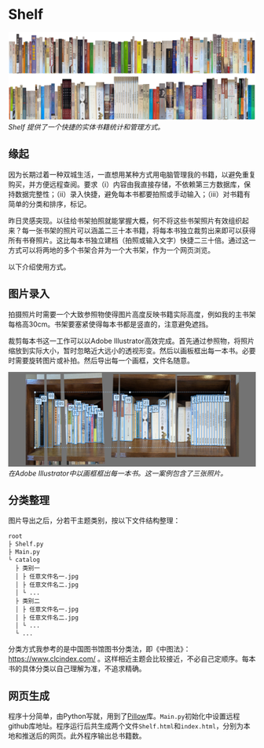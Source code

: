 # Shelf

![img.jpg](img.jpg)
_Shelf 提供了一个快捷的实体书籍统计和管理方式。_


## 缘起

因为长期过着一种双城生活，一直想用某种方式用电脑管理我的书籍，以避免重复购买，并方便远程查阅。要求（i）内容由我直接存储，不依赖第三方数据库，保持数据完整性；（ii）录入快捷，避免每本书都要拍照或手动输入；（iii）对书籍有简单的分类和排序，标记。

昨日灵感突现。以往给书架拍照就能掌握大概，何不将这些书架照片有效组织起来？每一张书架的照片可以涵盖二三十本书籍，将每本书独立裁剪出来即可以获得所有书脊照片。这比每本书独立建档（拍照或输入文字）快捷二三十倍。通过这一方式可以将两地的多个书架合并为一个大书架，作为一个网页浏览。

以下介绍使用方式。

## 图片录入

拍摄照片时需要一个大致参照物使得图片高度反映书籍实际高度，例如我的主书架每格高30cm。书架要塞紧使得每本书都是竖直的，注意避免遮挡。

裁剪每本书这一工作可以以Adobe Illustrator高效完成。首先通过参照物，将照片缩放到实际大小，暂时忽略近大远小的透视形变。然后以画板框出每一本书。必要时需要旋转图片或补拍。然后导出每一个画框，文件名随意。

![illustrator.jpg](illustrator.jpg)
_在Adobe Illustrator中以画框框出每一本书。这一案例包含了三张照片。_

## 分类整理

图片导出之后，分若干主题类别，按以下文件结构整理：

```
root
├ Shelf.py
├ Main.py
└ catalog
  ├ 类别一
  │ ├ 任意文件名一.jpg
  │ ├ 任意文件名二.jpg
  │ └ ...
  ├ 类别二
  │ ├ 任意文件名一.jpg
  │ ├ 任意文件名二.jpg
  │ └ ...
  └ ...
```

分类方式我参考的是中国图书馆图书分类法，即《中图法》：https://www.clcindex.com/ 。这样相近主题会比较接近，不必自己定顺序。每本书的具体分类以自己理解为准，不追求精确。

## 网页生成

程序十分简单，由Python写就，用到了[Pillow](https://pypi.org/project/pillow/)库。`Main.py`初始化中设置远程github库地址。程序运行后共生成两个文件`Shelf.html`和`index.html`，分别为本地和推送后的网页。此外程序输出总书籍数。

